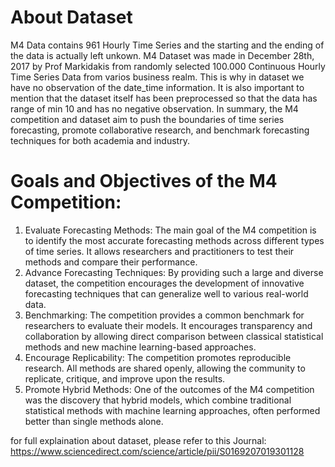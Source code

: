 # About Dataset

M4 Data contains 961 Hourly Time Series and the starting and the ending of the data is actually left unkown. M4 Dataset was made in December 28th, 2017 by Prof Markidakis from randomly selected 100.000 Continuous Hourly Time Series Data from varios business realm. This is why in dataset we have no observation of the date_time information.
It is also important to mention that the dataset itself has been preprocessed so that the data has range of min 10 and has no negative observation. 
In summary, the M4 competition and dataset aim to push the boundaries of time series forecasting, promote collaborative research, and benchmark forecasting techniques for both academia and industry.

# Goals and Objectives of the M4 Competition:
1. Evaluate Forecasting Methods:
The main goal of the M4 competition is to identify the most accurate forecasting methods across different types of time series. It allows researchers and practitioners to test their methods and compare their performance.
2. Advance Forecasting Techniques:
By providing such a large and diverse dataset, the competition encourages the development of innovative forecasting techniques that can generalize well to various real-world data.
3. Benchmarking:
The competition provides a common benchmark for researchers to evaluate their models. It encourages transparency and collaboration by allowing direct comparison between classical statistical methods and new machine learning-based approaches.
4. Encourage Replicability:
The competition promotes reproducible research. All methods are shared openly, allowing the community to replicate, critique, and improve upon the results.
5. Promote Hybrid Methods:
One of the outcomes of the M4 competition was the discovery that hybrid models, which combine traditional statistical methods with machine learning approaches, often performed better than single methods alone.

for full explaination about dataset, please refer to this Journal: https://www.sciencedirect.com/science/article/pii/S0169207019301128

